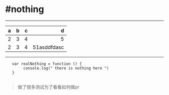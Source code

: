 #nothing
==============
-------
|a  |b   |c  |d  |
|---|---:|---:|---:|
|2  |3   |4  |5  |
|2  |3   |4  |51asddfdasc|
-------
```
   var realNothing = function () {
        console.log(" there is nothing here ")
   }
   
```
> 做了很多测试为了看看如何做pr

